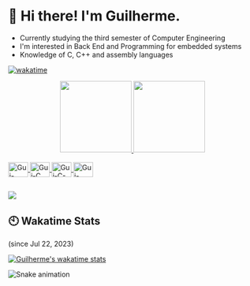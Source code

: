  # 👋 Hi there! I'm Guilherme.

- Currently studying the third semester of Computer Engineering
- I'm interested in Back End and Programming for embedded systems
- Knowledge of C, C++ and assembly languages

[![wakatime](https://wakatime.com/badge/user/19286ac8-09b6-43d6-bb43-ca36fd445687.svg)](https://wakatime.com/@19286ac8-09b6-43d6-bb43-ca36fd445687)

<div align="center">
  <a href="https://github.com/guiaf04">
  <img height="145em" src="https://github-readme-stats.vercel.app/api?username=guiaf04&show_icons=true&theme=tokyonight&include_all_commits=true&count_private=true"/>
  <img height="145em" src="https://github-readme-stats.vercel.app/api/top-langs/?username=guiaf04&layout=compact&langs_count=7&theme=tokyonight"/>
</div>
<div style="display: inline_block"><br>
  <img align="center" alt="Gui-C++" height="30" width="40" src="https://cdn.jsdelivr.net/gh/devicons/devicon/icons/cplusplus/cplusplus-original.svg">
  <img align="center" alt="Gui-C" height="30" width="40" src="https://cdn.jsdelivr.net/gh/devicons/devicon/icons/c/c-original.svg">
  <img align="center" alt="Gui-C-Embeded" height="30" width="40" src="https://cdn.jsdelivr.net/gh/devicons/devicon/icons/embeddedc/embeddedc-plain-wordmark.svg" />
  <img align="center" alt="Gui-Assembly" height="30" width="40"  src="https://img.shields.io/badge/_-ASM-6E4C13.svg?style=for-the-badge" />

</div>
 
 ##
 
 <div> 
  <a href = "mailto:guilhermearaujo@alu.ufc.br"><img src="https://img.shields.io/badge/-Gmail-%23333?style=for-the-badge&logo=gmail&logoColor=white" target="_blank"></a>
 
</div>

## 🕙 Wakatime Stats
(since Jul 22, 2023)

<a href="https://wakatime.com/@guiaf04">
    <img src="https://github-readme-stats.vercel.app/api/wakatime?username=guiaf04&layout=compact&theme=dark&range=all_time&hide_title=true&hide_border=true" alt="Guilherme's wakatime stats" />
</a>

![Snake animation](https://github.com/guiaf04/guiaf04/blob/output/github-contribution-grid-snake.svg)
